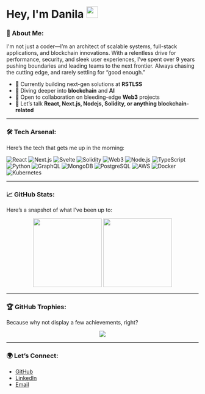 # Hey, I'm Danila <img src="https://media.giphy.com/media/hvRJCLFzcasrR4ia7z/giphy.gif" width="30px">

### 🚀 About Me:
I'm not just a coder—I’m an architect of scalable systems, full-stack applications, and blockchain innovations. With a relentless drive for performance, security, and sleek user experiences, I’ve spent over 9 years pushing boundaries and leading teams to the next frontier. Always chasing the cutting edge, and rarely settling for “good enough.”

- 🔭 Currently building next-gen solutions at **RSTLSS**
- 🧠 Diving deeper into **blockchain** and **AI**
- 👯 Open to collaboration on bleeding-edge **Web3** projects
- 💬 Let’s talk **React, Next.js, Nodejs, Solidity, or anything blockchain-related**
  
---

### 🛠️ Tech Arsenal:
Here’s the tech that gets me up in the morning:

![React](https://img.shields.io/badge/-React-61DAFB?style=flat&logo=react&logoColor=white)
![Next.js](https://img.shields.io/badge/-Next.js-000000?style=flat&logo=next.js&logoColor=white)
![Svelte](https://img.shields.io/badge/-Svelte-FF3E00?style=flat&logo=svelte&logoColor=white)
![Solidity](https://img.shields.io/badge/-Solidity-363636?style=flat&logo=solidity&logoColor=white)
![Web3](https://img.shields.io/badge/-Web3-48C0F3?style=flat&logo=web3.js&logoColor=white)
![Node.js](https://img.shields.io/badge/-Node.js-339933?style=flat&logo=node.js&logoColor=white)
![TypeScript](https://img.shields.io/badge/-TypeScript-007ACC?style=flat&logo=typescript&logoColor=white)
![Python](https://img.shields.io/badge/-Python-3776AB?style=flat&logo=python&logoColor=white)
![GraphQL](https://img.shields.io/badge/-GraphQL-E10098?style=flat&logo=graphql&logoColor=white)
![MongoDB](https://img.shields.io/badge/-MongoDB-47A248?style=flat&logo=mongodb&logoColor=white)
![PostgreSQL](https://img.shields.io/badge/-PostgreSQL-336791?style=flat&logo=postgresql&logoColor=white)
![AWS](https://img.shields.io/badge/-AWS-232F3E?style=flat&logo=amazon-aws&logoColor=white)
![Docker](https://img.shields.io/badge/-Docker-2496ED?style=flat&logo=docker&logoColor=white)
![Kubernetes](https://img.shields.io/badge/-Kubernetes-326CE5?style=flat&logo=kubernetes&logoColor=white)

---

### 📈 GitHub Stats:
Here’s a snapshot of what I’ve been up to:

<p align="center">
  <img height="180em" src="https://github-readme-stats.vercel.app/api?username=FroggyRocky&show_icons=true&hide_border=true&theme=radical" />
  <img height="180em" src="https://github-readme-stats.vercel.app/api/top-langs/?username=FroggyRocky&layout=compact&hide_border=true&theme=radical" />
</p>

---

### 🏆 GitHub Trophies:
Because why not display a few achievements, right?

<p align="center">
  <img src="https://github-profile-trophy.vercel.app/?username=FroggyRocky&theme=radical" />
</p>

---

### 🌍 Let’s Connect:
- [GitHub](https://github.com/FroggyRocky)
- [LinkedIn](https://www.linkedin.com/in/danila-kuznetsov/)
- [Email](mailto:danilabmt@gmail.com)
